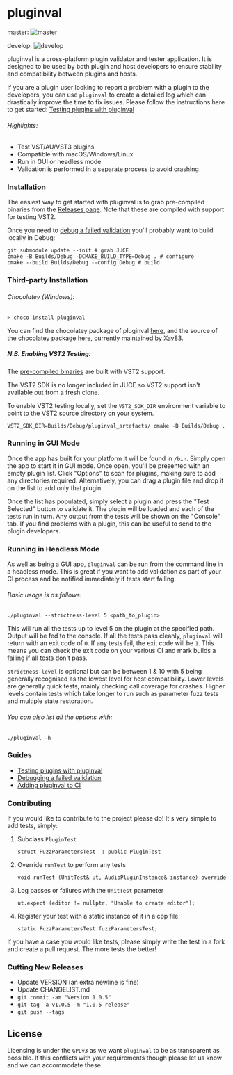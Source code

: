 # pluginval

master: ![master](https://github.com/Tracktion/pluginval/workflows/Build/badge.svg?branch=master) 

develop: ![develop](https://github.com/Tracktion/pluginval/workflows/Build/badge.svg?branch=develop)

pluginval is a cross-platform plugin validator and tester application. It is designed to be used by both plugin and host developers to ensure stability and compatibility between plugins and hosts.

If you are a plugin user looking to report a problem with a plugin to the developers, you can use `pluginval` to create a detailed log which can drastically improve the time to fix issues. Please follow the instructions here to get started: [Testing plugins with pluginval](<docs/Testing plugins with pluginval.md>)


###### Highlights:
  - Test VST/AU/VST3 plugins
  - Compatible with macOS/Windows/Linux
  - Run in GUI or headless mode
  - Validation is performed in a separate process to avoid crashing


### Installation

The easiest way to get started with pluginval is to grab pre-compiled binaries from the [Releases page](https://github.com/Tracktion/pluginval/releases). Note that these are compiled with support for testing VST2. 

Once you need to [debug a failed validation](https://github.com/Tracktion/pluginval/blob/develop/docs/Debugging%20a%20failed%20validation.md#quick-debugging) you'll probably want to build locally in Debug:

```
git submodule update --init # grab JUCE 
cmake -B Builds/Debug -DCMAKE_BUILD_TYPE=Debug . # configure
cmake --build Builds/Debug --config Debug # build
```

### Third-party Installation
###### _Chocolatey (Windows):_
```shell
> choco install pluginval
```

You can find the chocolatey package of pluginval [here](https://chocolatey.org/packages/pluginval), and the source of the chocolatey package [here](https://github.com/Xav83/chocolatey-packages/tree/develop/automatic/pluginval), currently maintained by [Xav83](https://github.com/Xav83).

##### N.B. Enabling VST2 Testing:

The [pre-compiled binaries](https://github.com/Tracktion/pluginval/releases) are built with VST2 support. 

The VST2 SDK is no longer included in JUCE so VST2 support isn't available out from a fresh clone. 

To enable VST2 testing locally, set the `VST2_SDK_DIR` environment variable to point to the VST2 source directory on your system.

```
VST2_SDK_DIR=Builds/Debug/pluginval_artefacts/ cmake -B Builds/Debug .
``` 

### Running in GUI Mode
Once the app has built for your platform it will be found in `/bin`. Simply open the app to start it in GUI mode. Once open, you'll be presented with an empty plugin list. Click "Options" to scan for plugins, making sure to add any directories required.
Alternatively, you can drag a plugin file and drop it on the list to add only that plugin.

Once the list has populated, simply select a plugin and press the "Test Selected" button to validate it. The plugin will be loaded and each of the tests run in turn. Any output from the tests will be shown on the "Console" tab.
If you find problems with a plugin, this can be useful to send to the plugin developers.

### Running in Headless Mode
As well as being a GUI app, `pluginval` can be run from the command line in a headless mode.
This is great if you want to add validation as part of your CI process and be notified immediately if tests start failing.

###### Basic usage is as follows:
```
./pluginval --strictness-level 5 <path_to_plugin>
```
This will run all the tests up to level 5 on the plugin at the specified path.
Output will be fed to the console.
If all the tests pass cleanly, `pluginval` will return with an exit code of `0`. If any tests fail, the exit code will be `1`.
This means you can check the exit code on your various CI and mark builds a failing if all tests don't pass.

`strictness-level` is optional but can be between 1 & 10 with 5 being generally recognised as the lowest level for host compatibility. Lower levels are generally quick tests, mainly checking call coverage for crashes. Higher levels contain tests which take longer to run such as parameter fuzz tests and multiple state restoration.

###### You can also list all the options with:
```
./pluginval -h
```

### Guides
 - [Testing plugins with pluginval](<docs/Testing plugins with pluginval.md>)
 - [Debugging a failed validation](<docs/Debugging a failed validation.md>)
 - [Adding pluginval to CI](<docs/Adding pluginval to CI.md>)

### Contributing
If you would like to contribute to the project please do! It's very simple to add tests, simply:
1) Subclass `PluginTest`
    ```
    struct FuzzParametersTest  : public PluginTest
    ```
2) Override `runTest` to perform any tests
    ```
    void runTest (UnitTest& ut, AudioPluginInstance& instance) override
    ```
3) Log passes or failures with the `UnitTest` parameter
    ```
    ut.expect (editor != nullptr, "Unable to create editor");
    ```
4) Register your test with a static instance of it in a cpp file:
   ```
   static FuzzParametersTest fuzzParametersTest;
   ```

If you have a case you would like tests, please simply write the test in a fork and create a pull request. The more tests the better!

### Cutting New Releases

* Update VERSION (an extra newline is fine)
* Update CHANGELIST.md
* `git commit -am "Version 1.0.5"`
* `git tag -a v1.0.5 -m "1.0.5 release"`
* `git push --tags`

License
----

Licensing is under the `GPLv3` as we want `pluginval` to be as transparent as possible. If this conflicts with your requirements though please let us know and we can accommodate these.
